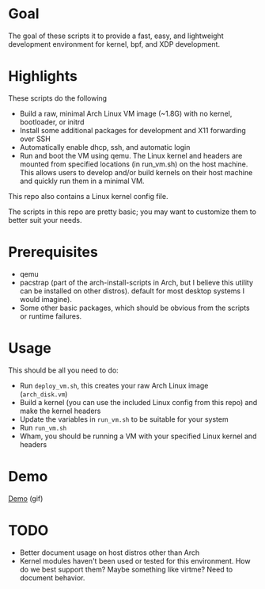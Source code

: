 # Goal

The goal of these scripts it to provide a fast, easy, and lightweight
development environment for kernel, bpf, and XDP development.

# Highlights

These scripts do the following

* Build a raw, minimal Arch Linux VM image (~1.8G) with no kernel, bootloader,
  or initrd
* Install some additional packages for development and X11 forwarding over SSH
* Automatically enable dhcp, ssh, and automatic login
* Run and boot the VM using qemu. The Linux kernel and headers are mounted from
  specified locations (in run_vm.sh) on the host machine. This allows users to
  develop and/or build kernels on their host machine and quickly run them in a
  minimal VM.

This repo also contains a Linux kernel config file.

The scripts in this repo are pretty basic; you may want to customize them to
better suit your needs.

# Prerequisites

* qemu
* pacstrap (part of the arch-install-scripts in Arch, but I believe this
  utility can be installed on other distros).
  default for most desktop systems I would imagine).
* Some other basic packages, which should be obvious from the scripts or
  runtime failures.

# Usage

This should be all you need to do:

* Run `deploy_vm.sh`, this creates your raw Arch Linux image (`arch_disk.vm`)
* Build a kernel (you can use the included Linux config from this repo) and
  make the kernel headers
* Update the variables in `run_vm.sh` to be suitable for your system
* Run `run_vm.sh`
* Wham, you should be running a VM with your specified Linux kernel and headers

# Demo

[Demo](https://lh3.googleusercontent.com/3FTVWFIq0khWT8johsk8qR4XBoWLvaRcGR5byY-GwEfdXjt7M48QSHW6PsOX9R4RFzESXWvagxzNEKfI1OXQR7NoBpEyBs2eVJHOVRPhWbl4dBlVO3-WNoC_AgzG3b96wsUMbSHWHMmch18Z9X4wBFChN33zS0BMkXj33Y85qaDQ8hXQL3Bc6laVmePXW_1ywaxF64-cQYwMjqiTH3BgmdFcjKJveFdlB59q7i0qX582KJchNEHxenBXwTKmUykw_uVHWRpmJJBdiSVh7YqdgcAndoiiNs_EuwebZAf_AJQPETbjVLFcBdHX0nbgqFTzPQnDGAOgAv2LFyE2ULTScbM56rwJhUnroFtVkHk816ngBuCmmHJhkP6aIhqPQqM5HESXbnwwtHVmuGZlTGVnep4w-lf-qx2awHCSwoKiEv59-2yKfoEpeEIZedOCK5KqLXSNR5syDHE7-wkk0AclJHGRRiuwWX62ngi6eFuklaLC8os79aWALt_EKUKNuYFIXktj9tAcbXAXcONss4yfW77Bi7rWzHf1IEaVTZfPlIvZjBey969povZYPGt-MKN4VgESK81Xmf5ecA0mOxvPClzimfPER2aTkhBrB9oG7k4WthBSbuMp8WxmszYXI8umHblXravHDPwo4CNPYCG4KXo0tSLHrJBD3cx8-I3t797SidhZK3pWggYRarRJ=w1277-h1140-no?authuser=0) (gif)

# TODO

* Better document usage on host distros other than Arch
* Kernel modules haven't been used or tested for this environment. How do we
  best support them? Maybe something like virtme? Need to document behavior.
